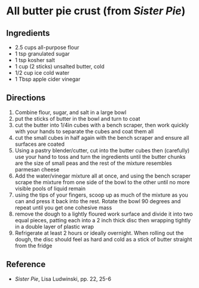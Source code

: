 # All butter pie crust (from _Sister Pie_)

## Ingredients

* 2.5 cups all-purpose flour
* 1 tsp granulated sugar
* 1 tsp kosher salt
* 1 cup (2 sticks) unsalted butter, cold
* 1/2 cup ice cold water
* 1 Tbsp apple cider vinegar

## Directions

1. Combine flour, sugar, and salt in a large bowl
2. put the sticks of butter in the bowl and turn to coat
3. cut the butter into 1/4in cubes with a bench scraper, then work quickly with
   your hands to separate the cubes and coat them all
4. cut the small cubes in half again with the bench scraper and ensure all
   surfaces are coated
5. Using a pastry blender/cutter, cut into the butter cubes then (carefully) use
   your hand to toss and turn the ingredients until the butter chunks are the
   size of small peas and the rest of the mixture resembles parmesan cheese
6. Add the water/vinegar mixture all at once, and using the bench scraper scrape
   the mixture from one side of the bowl to the other until no more visible
   pools of liquid remain
7. using the tips of your fingers, scoop up as much of the mixture as you can
   and press it back into the rest. Rotate the bowl 90 degrees and repeat until
   you get one cohesive mass
8. remove the dough to a lightly floured work surface and divide it into two
   equal pieces, patting each into a 2 inch thick disc then wrapping tightly in
   a double layer of plastic wrap
9. Refrigerate at least 2 hours or ideally overnight. When rolling out the
   dough, the disc should feel as hard and cold as a stick of butter straight
   from the fridge

## Reference

* _Sister Pie_, Lisa Ludwinski, pp. 22, 25-6
